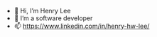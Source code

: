 - 👋 Hi, I’m Henry Lee
- 👀 I’m a software developer
- 📫 https://www.linkedin.com/in/henry-hw-lee/

<!---
hlee2052/hlee2052 is a ✨ special ✨ repository because its `README.md` (this file) appears on your GitHub profile.
You can click the Preview link to take a look at your changes.
--->
